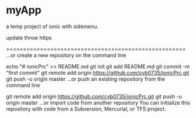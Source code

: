 # myApp
a temp project of ionic with sidemenu.

update throw https

=====================================================
…or create a new repository on the command line

echo "# ionicPrc" >> README.md
git init
git add README.md
git commit -m "first commit"
git remote add origin https://github.com/cyb0735/ionicPrc.git
git push -u origin master
…or push an existing repository from the command line

git remote add origin https://github.com/cyb0735/ionicPrc.git
git push -u origin master
…or import code from another repository
You can initialize this repository with code from a Subversion, Mercurial, or TFS project.
